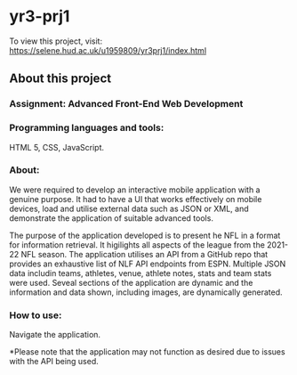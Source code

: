 # yr3-prj1

To view this project, visit: https://selene.hud.ac.uk/u1959809/yr3prj1/index.html

## About this project

### Assignment: Advanced Front-End Web Development

### Programming languages and tools: 
HTML 5, CSS, JavaScript.

### About:
We were required to develop an interactive mobile application with a genuine purpose. It had to have a UI that works effectively on mobile devices, load and utilise external data such as JSON or XML, and demonstrate the application of suitable advanced tools.

The purpose of the application developed is to present he NFL in a format for information retrieval. It higilights all aspects of the league from the 2021-22 NFL season. The application utilises an API from a GitHub repo that provides an exhaustive list of NLF API endpoints from ESPN. Multiple JSON data includin teams, athletes, venue, athlete notes, stats and team stats were used. Seveal sections of the application are dynamic and the information and data shown, including images, are dynamically generated.

### How to use: 
Navigate the application.

*Please note that the application may not function as desired due to issues with the API being used.
